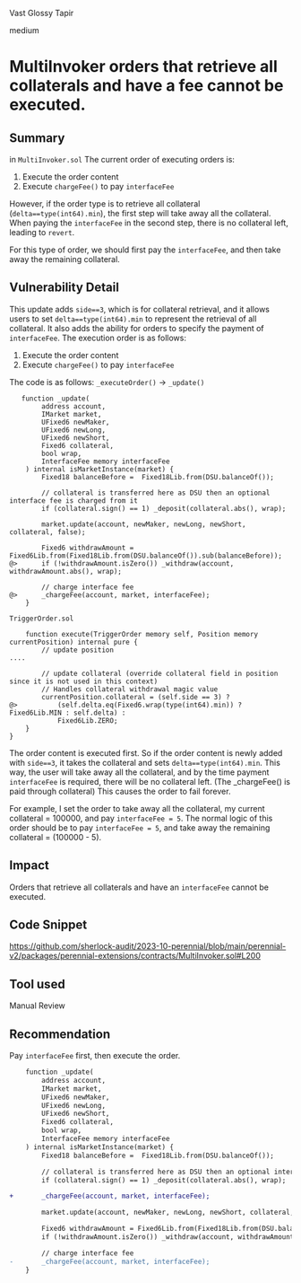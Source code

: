 Vast Glossy Tapir

medium

# MultiInvoker orders that retrieve all collaterals and have a fee cannot be executed.

## Summary
in `MultiInvoker.sol`
The current order of executing orders is:
1. Execute the order content
2. Execute `chargeFee()` to pay `interfaceFee`

However, if the order type is to retrieve all collateral (`delta==type(int64).min`), the first step will take away all the collateral. When paying the `interfaceFee` in the second step, there is no collateral left, leading to `revert`.

For this type of order, we should first pay the `interfaceFee`, and then take away the remaining collateral.

## Vulnerability Detail
This update adds `side==3`, which is for collateral retrieval, and it allows users to set `delta==type(int64).min` to represent the retrieval of all collateral. 
It also adds the ability for orders to specify the payment of `interfaceFee`. The execution order is as follows:

1. Execute the order content
2. Execute `chargeFee()` to pay `interfaceFee`

The code is as follows:
`_executeOrder()` -> `_update()`
```solidity
   function _update(
        address account,
        IMarket market,
        UFixed6 newMaker,
        UFixed6 newLong,
        UFixed6 newShort,
        Fixed6 collateral,
        bool wrap,
        InterfaceFee memory interfaceFee
    ) internal isMarketInstance(market) {
        Fixed18 balanceBefore =  Fixed18Lib.from(DSU.balanceOf());

        // collateral is transferred here as DSU then an optional interface fee is charged from it
        if (collateral.sign() == 1) _deposit(collateral.abs(), wrap);

        market.update(account, newMaker, newLong, newShort, collateral, false);

        Fixed6 withdrawAmount = Fixed6Lib.from(Fixed18Lib.from(DSU.balanceOf()).sub(balanceBefore));
@>      if (!withdrawAmount.isZero()) _withdraw(account, withdrawAmount.abs(), wrap);

        // charge interface fee
@>      _chargeFee(account, market, interfaceFee);
    }
```
`TriggerOrder.sol`
```solidity
    function execute(TriggerOrder memory self, Position memory currentPosition) internal pure {
        // update position
....

        // update collateral (override collateral field in position since it is not used in this context)
        // Handles collateral withdrawal magic value
        currentPosition.collateral = (self.side == 3) ?
@>          (self.delta.eq(Fixed6.wrap(type(int64).min)) ? Fixed6Lib.MIN : self.delta) :
            Fixed6Lib.ZERO;
    }
}
```

The order content is executed first. 
So if the order content is newly added with `side==3`, it takes the collateral and sets `delta==type(int64).min`. 
This way, the user will take away all the collateral, and by the time payment `interfaceFee` is required, there will be no collateral left. (The _chargeFee() is paid through collateral) 
This causes the order to fail forever.

For example, I set the order to take away all the collateral, my current collateral = 100000, and pay `interfaceFee = 5`. 
The normal logic of this order should be to pay `interfaceFee = 5`, and take away the remaining collateral = (100000 - 5).


## Impact

Orders that retrieve all collaterals and have an `interfaceFee` cannot be executed.

## Code Snippet
https://github.com/sherlock-audit/2023-10-perennial/blob/main/perennial-v2/packages/perennial-extensions/contracts/MultiInvoker.sol#L200

## Tool used

Manual Review

## Recommendation

Pay `interfaceFee` first, then execute the order.

```diff
    function _update(
        address account,
        IMarket market,
        UFixed6 newMaker,
        UFixed6 newLong,
        UFixed6 newShort,
        Fixed6 collateral,
        bool wrap,
        InterfaceFee memory interfaceFee
    ) internal isMarketInstance(market) {
        Fixed18 balanceBefore =  Fixed18Lib.from(DSU.balanceOf());

        // collateral is transferred here as DSU then an optional interface fee is charged from it
        if (collateral.sign() == 1) _deposit(collateral.abs(), wrap);

+       _chargeFee(account, market, interfaceFee);

        market.update(account, newMaker, newLong, newShort, collateral, false);

        Fixed6 withdrawAmount = Fixed6Lib.from(Fixed18Lib.from(DSU.balanceOf()).sub(balanceBefore));
        if (!withdrawAmount.isZero()) _withdraw(account, withdrawAmount.abs(), wrap);

        // charge interface fee
-       _chargeFee(account, market, interfaceFee);
    }
```